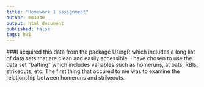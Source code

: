 ```yaml
---
title: "Homework 1 assignment"
author: mm3940
output: html_document
published: false
tags: hw1
---
```

###I acquired this data from the package UsingR which includes a long list of data sets that are clean and easily accessible.  I have chosen to use the data set "batting" which includes variables such as homeruns, at bats, RBIs, strikeouts, etc.  The first thing that occured to me was to examine the relationship between homeruns and strikeouts.  











